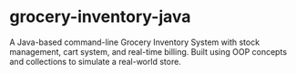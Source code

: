 # grocery-inventory-java
A Java-based command-line Grocery Inventory System with stock management, cart system, and real-time billing. Built using OOP concepts and collections to simulate a real-world store.
